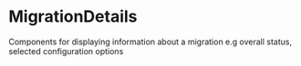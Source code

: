 # MigrationDetails

Components for displaying information about a migration e.g overall status, selected configuration options
